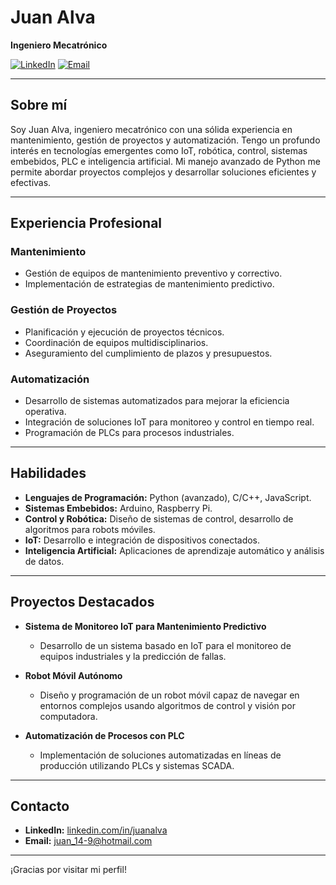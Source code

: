 # Juan Alva

**Ingeniero Mecatrónico**

[![LinkedIn](https://img.shields.io/badge/LinkedIn-blue)](https://www.linkedin.com/in/juanalva/)
[![Email](https://img.shields.io/badge/Email-j.alva@hotmail.com-red)](mailto:juan_14-9@hotmail.com)

---

## Sobre mí

Soy Juan Alva, ingeniero mecatrónico con una sólida experiencia en mantenimiento, gestión de proyectos y automatización. Tengo un profundo interés en tecnologías emergentes como IoT, robótica, control, sistemas embebidos, PLC e inteligencia artificial. Mi manejo avanzado de Python me permite abordar proyectos complejos y desarrollar soluciones eficientes y efectivas.

---

## Experiencia Profesional

### Mantenimiento
- Gestión de equipos de mantenimiento preventivo y correctivo.
- Implementación de estrategias de mantenimiento predictivo.

### Gestión de Proyectos
- Planificación y ejecución de proyectos técnicos.
- Coordinación de equipos multidisciplinarios.
- Aseguramiento del cumplimiento de plazos y presupuestos.

### Automatización
- Desarrollo de sistemas automatizados para mejorar la eficiencia operativa.
- Integración de soluciones IoT para monitoreo y control en tiempo real.
- Programación de PLCs para procesos industriales.

---

## Habilidades

- **Lenguajes de Programación:** Python (avanzado), C/C++, JavaScript.
- **Sistemas Embebidos:** Arduino, Raspberry Pi.
- **Control y Robótica:** Diseño de sistemas de control, desarrollo de algoritmos para robots móviles.
- **IoT:** Desarrollo e integración de dispositivos conectados.
- **Inteligencia Artificial:** Aplicaciones de aprendizaje automático y análisis de datos.

---

## Proyectos Destacados

- **Sistema de Monitoreo IoT para Mantenimiento Predictivo**
  - Desarrollo de un sistema basado en IoT para el monitoreo de equipos industriales y la predicción de fallas.

- **Robot Móvil Autónomo**
  - Diseño y programación de un robot móvil capaz de navegar en entornos complejos usando algoritmos de control y visión por computadora.

- **Automatización de Procesos con PLC**
  - Implementación de soluciones automatizadas en líneas de producción utilizando PLCs y sistemas SCADA.

---

## Contacto

- **LinkedIn:** [linkedin.com/in/juanalva](https://www.linkedin.com/in/juanalva/)
- **Email:** [juan_14-9@hotmail.com](mailto:juan_14-9@hotmail.com)

---

¡Gracias por visitar mi perfil!
